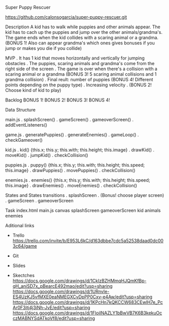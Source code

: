Super Puppy Rescuer

https://github.com/calonsogarcia/super-puppy-rescuer.git


Description
A kid has to walk while puppies and other animals appear. 
The kid has to cach up the puppies and jump over the other animals/grandma's.
The game ends when the kid collides with a scaring animal or a grandma.
(BONUS 1! Also can appear grandma's which ones gives bonuses if you jump or makes you die if you collide)


MVP
. It has 1 kid that moves horizontally and vertically for jumping obstacles
. The puppies, scaring animals and grandma's come from the right side of the screen
. The game is over when there's a collision with a scaring animal or a grandma (BONUS 3! 5 scaring animal collisions and 1 grandma collision)
. Final reult: number of puppies (BONUS 4! Different points depending on the puppy type)
. Increasing velocity
. (BONUS 2! Choose kind of kid to play)


Backlog
BONUS 1!
BONUS 2!
BONUS 3!
BONUS 4!



Data Structure

main.js
. splashScreen()
. gameScreen()
. gameoverScreen()
. addEventListeners()


game.js
. generatePuppies()
. generateEnemies()
. gameLoop()
. checkGameover()

kid.js
. kid() {this.x; this.y; this.with; this.height; this.image}
. drawKid()
. moveKid()
. jumpKid()
. checkCollision()

puppies.js
. puppy() {this.x; this.y; this.with; this.height; this.speed; this.image}
. drawPuppies()
. movePuppies()
. checkCollision()

enemies.js
. enemies() {this.x; this.y; this.with; this.height; this.speed; this.image}
. drawEnemies()
. moveEnemies()
. checkCollision()


States and States transitions
. splashScreen
. (Bonus! choose player screen)
. gameScreen
. gameoverScreen


Task
index.html
main.js
canvas
splashScreen
gameoverScreen
kid
animals
enemies


Aditional links
- Trello
https://trello.com/invite/b/E953L6kC/d163dbbe7cdc5a52538daad0dc003c64/game

- Git
- Slides

- Skectches
https://docs.google.com/drawings/d/1CkIzBZHMmqHJQmKfBp-qH_aniSD7x_pBearcE492mao/edit?usp=sharing
https://docs.google.com/drawings/d/1URnvIe-ES4UzKJ5vfMXE0eaNMEGXCvDpPP0Cxv-e4Aw/edit?usp=sharing
https://docs.google.com/drawings/d/1KPcHn7kQKCCW683CEwlH7e_PcAr0F3itj4j3iNh-JvE/edit?usp=sharing
https://docs.google.com/drawings/d/1FloiINAZLY1bBwVB7K6B3kekuOcczMABNYSdATkoVf8/edit?usp=sharing